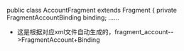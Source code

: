 public class AccountFragment extends Fragment {
    private FragmentAccountBinding binding;
……
- 这是根据对应xml文件自动生成的，fragment_account-->FragmentAccount+Binding